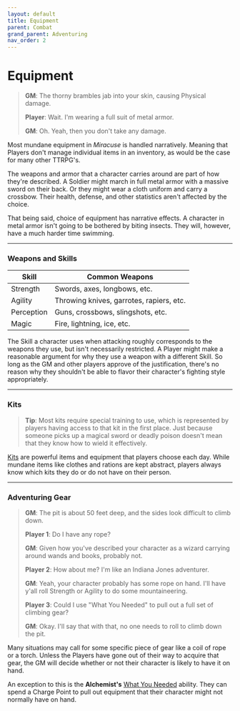 ```yaml
---
layout: default
title: Equipment
parent: Combat
grand_parent: Adventuring
nav_order: 2
---
```


# Equipment

> **GM**: The thorny brambles jab into your skin, causing Physical damage.
>
> **Player**: Wait. I'm wearing a full suit of metal armor.
>
> **GM**: Oh. Yeah, then you don't take any damage.

Most mundane equipment in _Miracuse_ is handled narratively. Meaning that Players don't manage individual items in an inventory, as would be the case for many other TTRPG's.

The weapons and armor that a character carries around are part of how they're described. A Soldier might march in full metal armor with a massive sword on their back. Or they might wear a cloth uniform and carry a crossbow. Their health, defense, and other statistics aren't affected by the choice.

That being said, choice of equipment has narrative effects. A character in metal armor isn't going to be bothered by biting insects. They will, however, have a much harder time swimming.

---

### Weapons and Skills

| Skill      | Common Weapons                           |
| ---------- | ---------------------------------------- |
| Strength   | Swords, axes, longbows, etc.             |
| Agility    | Throwing knives, garrotes, rapiers, etc. |
| Perception | Guns, crossbows, slingshots, etc.        |
| Magic      | Fire, lightning, ice, etc.               |

The Skill a character uses when attacking roughly corresponds to the weapons they use, but isn't necessarily restricted. A Player might make a reasonable argument for why they use a weapon with a different Skill. So long as the GM and other players approve of the justification, there's no reason why they shouldn't be able to flavor their character's fighting style appropriately.

---

### Kits

> **Tip**: Most kits require special training to use, which is represented by players having access to that kit in the first place. Just because someone picks up a magical sword or deadly poison doesn't mean that they know how to wield it effectively.

[Kits](../../gameplay/kits.html) are powerful items and equipment that players choose each day. While mundane items like clothes and rations are kept abstract, players always know which kits they do or do not have on their person.

---

### Adventuring Gear

> **GM**: The pit is about 50 feet deep, and the sides look difficult to climb down.
>
> **Player 1**: Do I have any rope?
>
> **GM**: Given how you've described your character as a wizard carrying around wands and books, probably not.
>
> **Player 2**: How about me? I'm like an Indiana Jones adventurer.
>
> **GM**: Yeah, your character probably has some rope on hand. I'll have y'all roll Strength or Agility to do some mountaineering.
>
> **Player 3**: Could I use "What You Needed" to pull out a full set of climbing gear?
>
> **GM**: Okay. I'll say that with that, no one needs to roll to climb down the pit.

Many situations may call for some specific piece of gear like a coil of rope or a torch. Unless the Players have gone out of their way to acquire that gear, the GM will decide whether or not their character is likely to have it on hand.

An exception to this is the **<span style="color: {{ site.alchemist_color }}">Alchemist's</span>** [What You Needed](../../classes/scoundrel/index.md) ability. They can spend a Charge Point to pull out equipment that their character might not normally have on hand.
